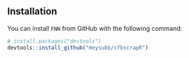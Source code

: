 ## Installation
You can install `FNN` from GitHub with the following command:

``` r
# install.packages("devtools")
devtools::install_github("meysubb/cfbscrapR")
```
